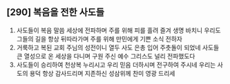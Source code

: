 ## [290] 복음을 전한 사도들

1) 사도들이 복음 말씀 세상에 전파하며 주를 위해 피를 흘려 즐겨 생명 바치니 우리도 그들의 길을 항상 뒤따라가며 주를 위해 만민에게 기쁜 소식 전하자  
2) 거룩하고 복된 교회 주님의 성전이니 열두 사도 은총 입어 주춧돌이 되었네 사도들 큰 열성으로 온 세상을 다니며 구원 주신 예수 그리스도 널리 전파했도다  
3) 사도들이 승리하여 천상복 누리시고 우리 믿음 더하시며 전구하여 주시네 우리는 사도의 용덕 항상 감사드리며 지존하신 성삼위께 찬미 영광 드리세
